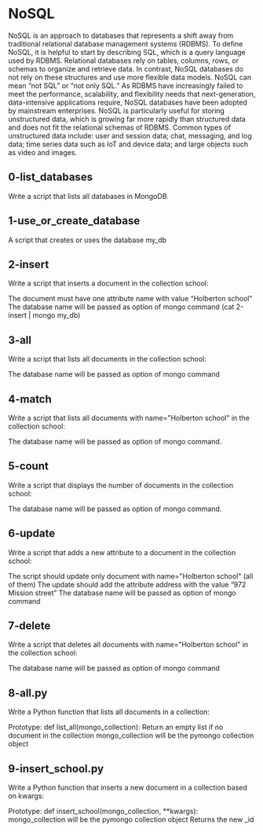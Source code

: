 # NoSQL
NoSQL is an approach to databases that represents a shift away from traditional relational database management systems (RDBMS). To define NoSQL, it is helpful to start by describing SQL, which is a query language used by RDBMS. Relational databases rely on tables, columns, rows, or schemas to organize and retrieve data. In contrast, NoSQL databases do not rely on these structures and use more flexible data models. NoSQL can mean “not SQL” or “not only SQL.” As RDBMS have increasingly failed to meet the performance, scalability, and flexibility needs that next-generation, data-intensive applications require, NoSQL databases have been adopted by mainstream enterprises. NoSQL is particularly useful for storing unstructured data, which is growing far more rapidly than structured data and does not fit the relational schemas of RDBMS. Common types of unstructured data include: user and session data; chat, messaging, and log data; time series data such as IoT and device data; and large objects such as video and images.
## 0-list_databases
Write a script that lists all databases in MongoDB.
## 1-use_or_create_database
A script that creates or uses the database my_db
## 2-insert
Write a script that inserts a document in the collection school:

The document must have one attribute name with value “Holberton school”
The database name will be passed as option of mongo command (cat 2-insert | mongo my_db)
## 3-all
Write a script that lists all documents in the collection school:

The database name will be passed as option of mongo command
## 4-match
Write a script that lists all documents with name="Holberton school" in the collection school:

The database name will be passed as option of mongo command.
## 5-count
Write a script that displays the number of documents in the collection school:

The database name will be passed as option of mongo command.
## 6-update
Write a script that adds a new attribute to a document in the collection school:

The script should update only document with name="Holberton school" (all of them)
The update should add the attribute address with the value “972 Mission street”
The database name will be passed as option of mongo command
## 7-delete
Write a script that deletes all documents with name="Holberton school" in the collection school:

The database name will be passed as option of mongo command
## 8-all.py
Write a Python function that lists all documents in a collection:

Prototype: def list_all(mongo_collection):
Return an empty list if no document in the collection
mongo_collection will be the pymongo collection object
## 9-insert_school.py
Write a Python function that inserts a new document in a collection based on kwargs:

Prototype: def insert_school(mongo_collection, **kwargs):
mongo_collection will be the pymongo collection object
Returns the new _id
